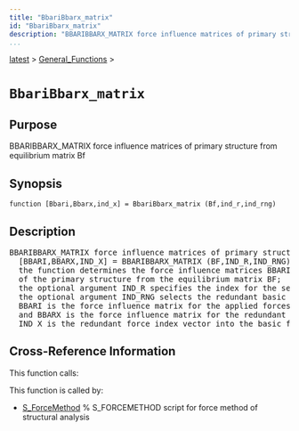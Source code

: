 ```yaml
---
title: "BbariBbarx_matrix"
id: "BbariBbarx_matrix"
description: "BBARIBBARX_MATRIX force influence matrices of primary structure from equilibrium matrix Bf"
...
```


<!-- <a name="_top"></a> -->
<!-- <div><a href="../../.autoindex.md">Home</a> &gt;  -->
 <a href="#">latest</a> &gt; <a href=".autoindex.md">General_Functions</a> &gt; 
<!-- BbariBbarx_matrix.m</div> -->

<!--<table width="100%"><tr><td align="left"><a href="../../.autoindex.md"><img alt="<" border="0" src="../../left.png">&nbsp;Master index</a></td>
<td align="right"><a href=".autoindex.md">Index for latest\General_Functions&nbsp;<img alt=">" border="0" src="../../right.png"></a></td></tr></table>-->
# `BbariBbarx_matrix`



## <a name="_name"></a>Purpose


BBARIBBARX_MATRIX force influence matrices of primary structure from equilibrium matrix Bf

<!-- <div class="box"><strong>BBARIBBARX_MATRIX force influence matrices of primary structure from equilibrium matrix Bf</strong></div> -->

## <a name="_synopsis"></a>Synopsis

`function [Bbari,Bbarx,ind_x] = BbariBbarx_matrix (Bf,ind_r,ind_rng)` 

## Description


<pre class="comment">BBARIBBARX_MATRIX force influence matrices of primary structure from equilibrium matrix Bf
  [BBARI,BBARX,IND_X] = BBARIBBARX_MATRIX (BF,IND_R,IND_RNG)
  the function determines the force influence matrices BBARI and BBARX
  of the primary structure from the equilibrium matrix BF;
  the optional argument IND_R specifies the index for the selected redundant basic forces;
  the optional argument IND_RNG selects the redundant basic forces among those in the group;
  BBARI is the force influence matrix for the applied forces at the free dofs,
  and BBARX is the force influence matrix for the redundant basic forces;
  IND_X is the redundant force index vector into the basic forces of the structure</pre>
<!-- <div class="fragment"><pre class="comment">BBARIBBARX_MATRIX force influence matrices of primary structure from equilibrium matrix Bf
  [BBARI,BBARX,IND_X] = BBARIBBARX_MATRIX (BF,IND_R,IND_RNG)
  the function determines the force influence matrices BBARI and BBARX
  of the primary structure from the equilibrium matrix BF;
  the optional argument IND_R specifies the index for the selected redundant basic forces;
  the optional argument IND_RNG selects the redundant basic forces among those in the group;
  BBARI is the force influence matrix for the applied forces at the free dofs,
  and BBARX is the force influence matrix for the redundant basic forces;
  IND_X is the redundant force index vector into the basic forces of the structure</pre></div> -->

<!-- crossreference -->
## <a name="_cross"></a>Cross-Reference Information

This function calls:
<ul style="list-style-image:url(../../matlabicon.gif)">
</ul>

This function is called by:
<ul style="list-style-image:url(../../matlabicon.gif)">
<li><a href="../../latest/Solution_Scripts/S_ForceMethod.md" class="code" title="">S_ForceMethod</a>	% S_FORCEMETHOD script for force method of structural analysis</li></ul>
<!-- crossreference -->




<!-- <hr><address>Generated on Mon 15-Feb-2021 18:38:47 by <strong><a href="http://www.artefact.tk/software/matlab/m2html/" title="Matlab Documentation in HTML">m2html</a></strong> &copy; 2005</address> -->